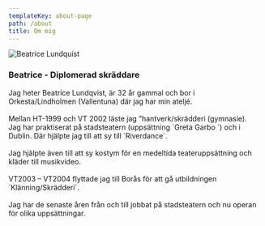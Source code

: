 ```yaml
---
templateKey: about-page
path: /about
title: Om mig
---
```

![Beatrice Lundquist](/img/beatrice.jpg "Beatrice Lundquist")

### Beatrice - Diplomerad skräddare

Jag heter Beatrice Lundqvist, är 32 år gammal och bor i Orkesta/Lindholmen (Vallentuna) där jag har min ateljé.\
\
Mellan HT-1999 och VT 2002 läste jag ”hantverk/skrädderi (gymnasie).\
Jag har praktiserat på stadsteatern (uppsättning ´Greta Garbo ´) och i Dublin. Där hjälpte jag till att sy till ´Riverdance´.\
\
Jag hjälpte även till att sy kostym för en medeltida teateruppsättning och kläder till musikvideo.\
\
VT2003 – VT2004 flyttade jag till Borås för att gå utbildningen ´Klänning/Skrädderi´.\
\
Jag har de senaste åren från och till jobbat på stadsteatern och nu operan för olika uppsättningar.